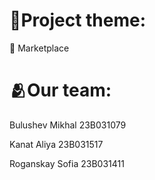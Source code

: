 # 📃Project theme:

🛒 Marketplace

# 🫂Our team:

Bulushev Mikhal 23B031079

Kanat Aliya 23B031517

Roganskay Sofia 23B031411
